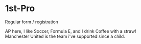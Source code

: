 # 1st-Pro
Regular form / registration 

AP here, I like Soccer, Formula E, and I drink Coffee with a straw!
Manchester United is the team i've supported since a child.
